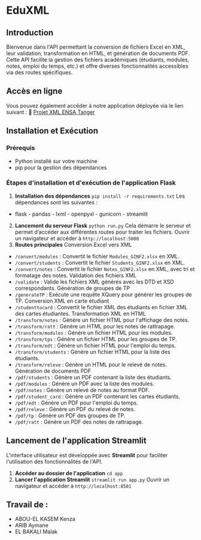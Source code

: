 # EduXML 

## Introduction
Bienvenue dans l'API permettant la conversion de fichiers Excel en XML, leur validation, transformation en HTML, et génération de documents PDF. Cette API facilite la gestion des fichiers académiques (étudiants, modules, notes, emploi du temps, etc.) et offre diverses fonctionnalités accessibles via des routes spécifiques.

## Accès en ligne
Vous pouvez également accéder à notre application déployée via le lien suivant :
🔗 [Projet XML ENSA Tanger](https://projetxmlensatanger.streamlit.app/)

## Installation et Exécution
### Prérequis
- Python installé sur votre machine
- pip pour la gestion des dépendances

### Étapes d'installation et d'exécution de l'application Flask
1. **Installation des dépendances**
   `pip install -r requirements.txt`
Les dépendances sont les suivantes :
- flask - pandas - lxml - openpyxl - gunicorn - streamlit
2. **Lancement du serveur Flask**
   `python run.py`
   Cela démarre le serveur et permet d’accéder aux différentes routes pour traiter les fichiers.
   Ouvrir un navigateur et accéder à `http://localhost:5000`
3. **Routes principales**
Conversion Excel vers XML
- `/convert/modules` : Convertit le fichier `Modules_GINF2.xlsx` en XML.
- `/convert/students` : Convertit le fichier `Students_GINF2.xlsx` en XML.
- `/convert/notes` : Convertit le fichier `Notes_GINF2.xlsx` en XML, avec tri et formatage des notes.
Validation des fichiers XML
- `/validate` : Valide les fichiers XML générés avec les DTD et XSD correspondants.
Génération de groupes de TP
- `/generateTP` : Exécute une requête XQuery pour générer les groupes de TP.
Conversion XML en carte étudiant
- `/studenttocard` : Convertit le fichier XML des étudiants en fichier XML des cartes étudiantes.
Transformation XML en HTML
- `/transform/notes` : Génère un fichier HTML pour l'affichage des notes.
- `/transform/ratt` : Génère un HTML pour les notes de rattrapage.
- `/transform/modules` : Génère un fichier HTML pour les modules.
- `/transform/tps` : Génère un fichier HTML pour les groupes de TP.
- `/transform/edt` : Génère un fichier HTML pour l'emploi du temps.
- `/transform/students` : Génère un fichier HTML pour la liste des étudiants.
- `/transform/releve` : Génère un HTML pour le relevé de notes.
Génération de documents PDF
- `/pdf/students` : Génère un PDF contenant la liste des étudiants.
- `/pdf/modules` : Génère un PDF avec la liste des modules.
- `/pdf/notes` : Génère un relevé de notes au format PDF.
- `/pdf/student_card` : Génère un PDF contenant les cartes étudiants.
- `/pdf/edt` : Génère un PDF pour l'emploi du temps.
- `/pdf/releve` : Génère un PDF du relevé de notes.
- `/pdf/tp` : Génère un PDF des groupes de TP.
- `/pdf/ratt` : Génère un PDF des notes de rattrapage.

## Lancement de l'application Streamlit
L'interface utilisateur est développée avec **Streamlit** pour faciliter l'utilisation des fonctionnalités de l'API.

1. **Accéder au dossier de l'application**
   `cd app`
2. **Lancer l'application Streamlit**
   `streamlit run app.py`
    Ouvrir un navigateur et accéder à `http://localhost:8501`

## Travail de : 
- ABOU-EL KASEM Kenza
- ARIB Aymane
- EL BAKALI Malak
  

